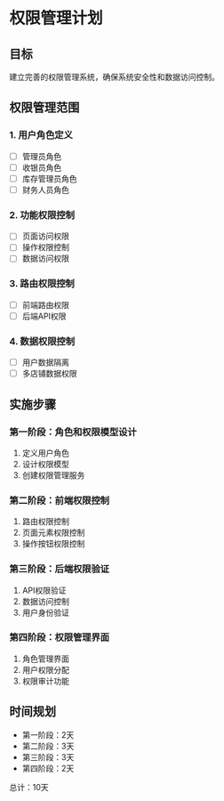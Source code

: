 # 权限管理计划

## 目标
建立完善的权限管理系统，确保系统安全性和数据访问控制。

## 权限管理范围

### 1. 用户角色定义
- [ ] 管理员角色
- [ ] 收银员角色
- [ ] 库存管理员角色
- [ ] 财务人员角色

### 2. 功能权限控制
- [ ] 页面访问权限
- [ ] 操作权限控制
- [ ] 数据访问权限

### 3. 路由权限控制
- [ ] 前端路由权限
- [ ] 后端API权限

### 4. 数据权限控制
- [ ] 用户数据隔离
- [ ] 多店铺数据权限

## 实施步骤

### 第一阶段：角色和权限模型设计
1. 定义用户角色
2. 设计权限模型
3. 创建权限管理服务

### 第二阶段：前端权限控制
1. 路由权限控制
2. 页面元素权限控制
3. 操作按钮权限控制

### 第三阶段：后端权限验证
1. API权限验证
2. 数据访问控制
3. 用户身份验证

### 第四阶段：权限管理界面
1. 角色管理界面
2. 用户权限分配
3. 权限审计功能

## 时间规划
- 第一阶段：2天
- 第二阶段：3天
- 第三阶段：3天
- 第四阶段：2天

总计：10天